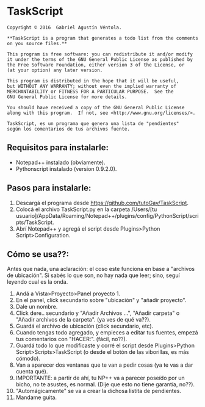 # TaskScript

	Copyright © 2016  Gabriel Agustín Véntola.
	
	**TaskScript is a program that generates a todo list from the comments
	on you source files.**

    This program is free software: you can redistribute it and/or modify
    it under the terms of the GNU General Public License as published by
    the Free Software Foundation, either version 3 of the License, or
    (at your option) any later version.

    This program is distributed in the hope that it will be useful,
    but WITHOUT ANY WARRANTY; without even the implied warranty of
    MERCHANTABILITY or FITNESS FOR A PARTICULAR PURPOSE.  See the
    GNU General Public License for more details.

    You should have received a copy of the GNU General Public License
    along with this program.  If not, see <http://www.gnu.org/licenses/>.
	
	TaskScript, es un programa que genera una lista de "pendientes"
	según los comentarios de tus archivos fuente.
	
## Requisitos para instalarle: ##
- Notepad++ instalado (obviamente).
- Pythonscript instalado (version 0.9.2.0).
	
## Pasos para instalarle: #
1. Descargá el programa desde https://github.com/tutoGav/TaskScript.
2. Colocá el archivo TaskScript.py en la carpeta /Users/[tu usuario]/AppData/Roaming/Notepad++/plugins/config/PythonScript/scripts/TaskScript.
3. Abrí Notepad++ y agregá el script desde Plugins>Python Script>Configuration.

## Cómo se usa??: ##
Antes que nada, una aclaración: el coso este funciona en base a
"archivos de ubicación". Si sabés lo que son, no hay nada que leer;
sino, seguí leyendo cual es la onda.

1. Andá a Vista>Proyecto>Panel proyecto 1.
2. En el panel, click secundario sobre "ubicación" y "añadir proyecto".
3. Dale un nombre.
4. Click dere.. secundario y "Añadir Archivos ...", "Añadir carpeta" o "Añadir archivos de la carpeta". (ya ves de qué va??).
5. Guardá el archivo de ubicación (click secundario, etc).
6. Cuando tengas todo agregado, y empieces a editar tus fuentes, empezá tus comentarios con "HACER:". (fácil, no??).
7. Guardá todo lo que modificaste y corré el script desde Plugins>Python Script>Scripts>TaskScript (o desde el botón de las viborillas, es más cómodo).
8. Van a aparecer dos ventanas que te van a pedir cosas (ya te vas a dar cuenta qué).
9. IMPORTANTE: a partir de ahí, tu NP++ va a parecer poseído por un bicho, no te asustes, es normal. (Dije que esto no tiene garantía, no??).
10. "Automágicamente" se va a crear la dichosa listita de pendientes.
11. Mandame guita.